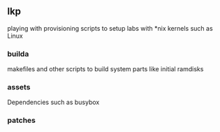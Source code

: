 ## lkp

playing with provisioning scripts to setup labs with *nix kernels such as Linux

### builda

makefiles and other scripts to build system parts like initial ramdisks

### assets

Dependencies such as busybox

### patches


